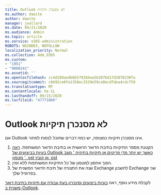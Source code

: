 ```yaml
---
title: Outlook לא מסנכרן תיקיות
ms.author: daeite
author: daeite
manager: joallard
ms.date: 04/21/2020
ms.audience: Admin
ms.topic: article
ms.service: o365-administration
ROBOTS: NOINDEX, NOFOLLOW
localization_priority: Normal
ms.collection: Adm_O365
ms.custom:
- "1951"
- "9000241"
ms.assetid: ''
ms.openlocfilehash: cc4d109ae4b6b579284aa5b3876d17d38f0230fa
ms.sourcegitcommit: c6692ce0fa1358ec3529e59ca0ecdfdea4cdc759
ms.translationtype: MT
ms.contentlocale: he-IL
ms.lasthandoff: 09/15/2020
ms.locfileid: "47771866"
---
```

# <a name="outlook-not-synching-folders"></a>Outlook לא מסנכרן תיקיות

אם Outlook אינו מסנכרן תיקיות כמצופה, יש כמה דברים שתוכל לנסות לפתור.

1. הקטנת מספר התיקיות בתיבת הדואר הראשית או בתיבת הדואר המשותפת. [ראה בעיות בביצועים של Outlook כאשר יש יותר מדי פריטים או תיקיות בתיקיה ' מצב מטמון '. ost או קובץ. pst](https://support.microsoft.com/help/2768656)
2. הפוך אחסון למטמון של כל התיקיות המשותפות ללא זמין.
3. שנה את התצורה של תיבת הדואר המשנית של Exchange לחשבון Exchange שני בפרופיל שלך.

לקבלת מידע נוסף, ראה [בעיות ביצועים וסינכרון בעת עבודה עם תיקיות בתיבת דואר משנית ב-Outlook](https://support.microsoft.com/help/3115602).
